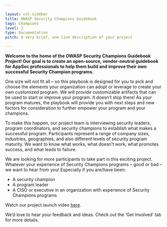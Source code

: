 ```yaml
---

layout: col-sidebar
title: OWASP Security Champions Guidebook
tags: Champions
level: 2
type: Documentation
pitch: A very brief, one-line description of your project

---
```


**Welcome to the home of the OWASP Security Champions Guidebook Project! Our goal is to create an open-source, vendor-neutral guidebook for AppSec professionals to help them build and improve their own successful Security Champion programs.**

One size will not fit all – so this playbook is designed for you to pick and choose the elements your organization can adopt or leverage to create your own customized program. We will provide customizable artifacts that can be used to start or improve your program. It doesn’t stop there! As your program matures, the playbook will provide you with next steps and new factors for consideration to further empower your program and your champions.

To make this happen, our project team is interviewing security leaders, program coordinators, and security champions to establish what makes a successful program. Participants represent a range of company sizes, industries, geographies, and also different levels of security program maturity. We want to know what works, what doesn’t work, what promotes success, and what leads to failure.

We are looking for more participants to take part in this exciting project. Whatever your experience of Security Champions programs – good or bad – we want to hear from you! Especially if you are/have been:
  - A security champion
  - A program leader
  - A CISO or executive in an organization with experience of Security Champions programs

Watch our project launch video [here](https://www.youtube.com/watch?v%3D18Zgq9qB1NA).

We’d love to hear your feedback and ideas. Check out the ‘Get Involved’ tab for more details.
